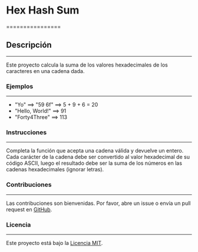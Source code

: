 # Hex Hash Sum
================

## Descripción
------------

Este proyecto calcula la suma de los valores hexadecimales de los caracteres en una cadena dada.

### Ejemplos
------------

* "Yo" ==> "59 6f" ==> 5 + 9 + 6 = 20
* "Hello, World!" ==> 91
* "Forty4Three" ==> 113

### Instrucciones
--------------

Completa la función que acepta una cadena válida y devuelve un entero. Cada carácter de la cadena debe ser convertido al valor hexadecimal de su código ASCII, luego el resultado debe ser la suma de los números en las cadenas hexadecimales (ignorar letras).

### Contribuciones
--------------

Las contribuciones son bienvenidas. Por favor, abre un issue o envía un pull request en [GitHub](https://github.com/).

### Licencia
------------

Este proyecto está bajo la [Licencia MIT](https://opensource.org/licenses/MIT).
